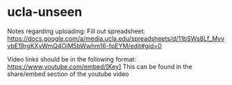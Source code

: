 # ucla-unseen
Notes regarding uploading:
Fill out spreadsheet:
https://docs.google.com/a/media.ucla.edu/spreadsheets/d/11bSWs8Lf_MvvvbE19rgKXyWmQ4OjM5bWwhm16-fpEYM/edit#gid=0

Video links should be in the following format:
https://www.youtube.com/embed/[Key]
This can be found in the share/embed section of the youtube video
